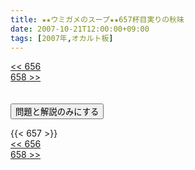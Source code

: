 ```yaml
---
title: ★★ウミガメのスープ★★657杯目実りの秋味
date: 2007-10-21T12:00:00+09:00
tags: [2007年,オカルト板]
---
```

<div class="th_left"><a href="../656"><< 656</a></div>
<div class="th_right"><a href="../658">658 >></a></div>
<br><br>
<script src="../../js/cupsoup.js"></script>
<form>
<input type="button" value="問題と解説のみにする" onClick="toggleCupsoup()">
</form>
{{< 657 >}}
<div class="th_left"><a href="../656"><< 656</a></div>
<div class="th_right"><a href="../658">658 >></a></div>